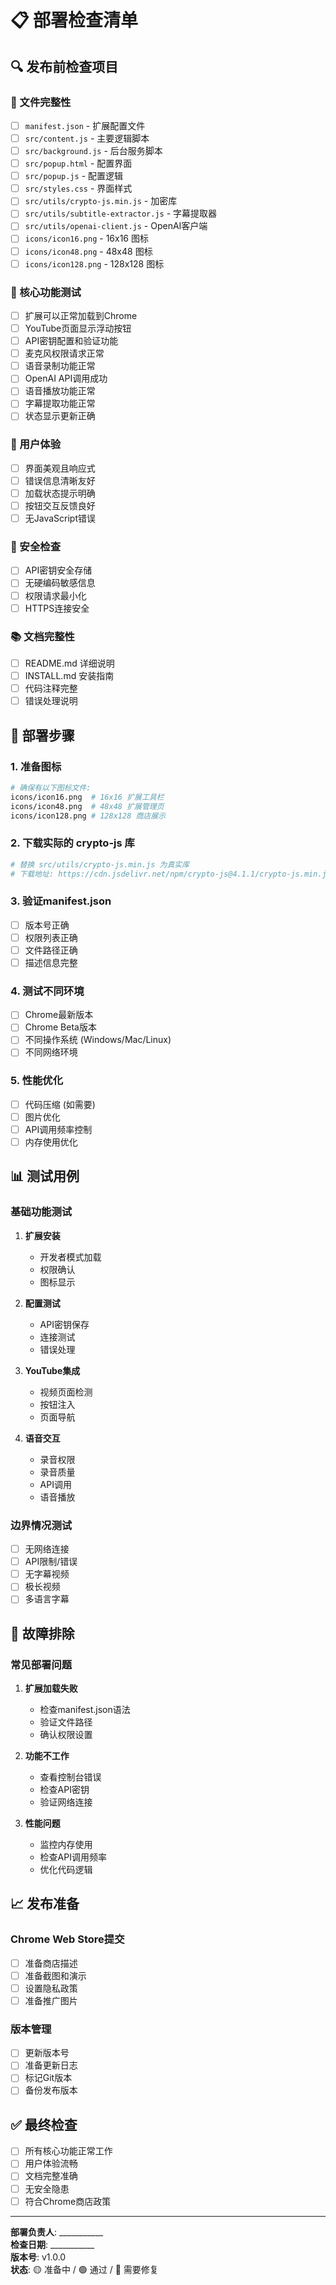 # 📋 部署检查清单

## 🔍 发布前检查项目

### 📁 文件完整性
- [ ] `manifest.json` - 扩展配置文件
- [ ] `src/content.js` - 主要逻辑脚本
- [ ] `src/background.js` - 后台服务脚本
- [ ] `src/popup.html` - 配置界面
- [ ] `src/popup.js` - 配置逻辑
- [ ] `src/styles.css` - 界面样式
- [ ] `src/utils/crypto-js.min.js` - 加密库
- [ ] `src/utils/subtitle-extractor.js` - 字幕提取器
- [ ] `src/utils/openai-client.js` - OpenAI客户端
- [ ] `icons/icon16.png` - 16x16 图标
- [ ] `icons/icon48.png` - 48x48 图标
- [ ] `icons/icon128.png` - 128x128 图标

### 🎯 核心功能测试
- [ ] 扩展可以正常加载到Chrome
- [ ] YouTube页面显示浮动按钮
- [ ] API密钥配置和验证功能
- [ ] 麦克风权限请求正常
- [ ] 语音录制功能正常
- [ ] OpenAI API调用成功
- [ ] 语音播放功能正常
- [ ] 字幕提取功能正常
- [ ] 状态显示更新正确

### 📱 用户体验
- [ ] 界面美观且响应式
- [ ] 错误信息清晰友好
- [ ] 加载状态提示明确
- [ ] 按钮交互反馈良好
- [ ] 无JavaScript错误

### 🔐 安全检查
- [ ] API密钥安全存储
- [ ] 无硬编码敏感信息
- [ ] 权限请求最小化
- [ ] HTTPS连接安全

### 📚 文档完整性
- [ ] README.md 详细说明
- [ ] INSTALL.md 安装指南
- [ ] 代码注释完整
- [ ] 错误处理说明

## 🚀 部署步骤

### 1. 准备图标
```bash
# 确保有以下图标文件:
icons/icon16.png  # 16x16 扩展工具栏
icons/icon48.png  # 48x48 扩展管理页
icons/icon128.png # 128x128 商店展示
```

### 2. 下载实际的 crypto-js 库
```bash
# 替换 src/utils/crypto-js.min.js 为真实库
# 下载地址: https://cdn.jsdelivr.net/npm/crypto-js@4.1.1/crypto-js.min.js
```

### 3. 验证manifest.json
- [ ] 版本号正确
- [ ] 权限列表正确
- [ ] 文件路径正确
- [ ] 描述信息完整

### 4. 测试不同环境
- [ ] Chrome最新版本
- [ ] Chrome Beta版本
- [ ] 不同操作系统 (Windows/Mac/Linux)
- [ ] 不同网络环境

### 5. 性能优化
- [ ] 代码压缩 (如需要)
- [ ] 图片优化
- [ ] API调用频率控制
- [ ] 内存使用优化

## 📊 测试用例

### 基础功能测试
1. **扩展安装**
   - 开发者模式加载
   - 权限确认
   - 图标显示

2. **配置测试**
   - API密钥保存
   - 连接测试
   - 错误处理

3. **YouTube集成**
   - 视频页面检测
   - 按钮注入
   - 页面导航

4. **语音交互**
   - 录音权限
   - 录音质量
   - API调用
   - 语音播放

### 边界情况测试
- [ ] 无网络连接
- [ ] API限制/错误
- [ ] 无字幕视频
- [ ] 极长视频
- [ ] 多语言字幕

## 🔧 故障排除

### 常见部署问题
1. **扩展加载失败**
   - 检查manifest.json语法
   - 验证文件路径
   - 确认权限设置

2. **功能不工作**
   - 查看控制台错误
   - 检查API密钥
   - 验证网络连接

3. **性能问题**
   - 监控内存使用
   - 检查API调用频率
   - 优化代码逻辑

## 📈 发布准备

### Chrome Web Store提交
- [ ] 准备商店描述
- [ ] 准备截图和演示
- [ ] 设置隐私政策
- [ ] 准备推广图片

### 版本管理
- [ ] 更新版本号
- [ ] 准备更新日志
- [ ] 标记Git版本
- [ ] 备份发布版本

## ✅ 最终检查

- [ ] 所有核心功能正常工作
- [ ] 用户体验流畅
- [ ] 文档完整准确
- [ ] 无安全隐患
- [ ] 符合Chrome商店政策

---

**部署负责人**: ___________  
**检查日期**: ___________  
**版本号**: v1.0.0  
**状态**: 🟡 准备中 / 🟢 通过 / 🔴 需要修复 